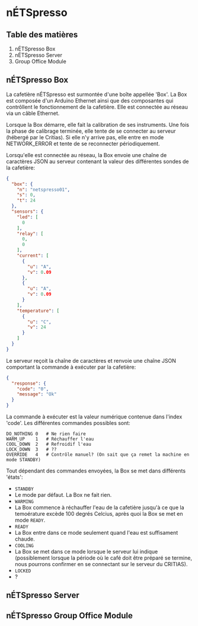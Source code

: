 nÉTSpresso
==========

## Table des matières
1. nÉTSpresso Box
2. nÉTSpresso Server
3. Group Office Module


## nÉTSpresso Box
La cafetière nÉTSpresso est surmontée d'une boîte appellée 'Box'. La Box est composée d'un Arduino Ethernet ainsi que des composantes qui contrôllent le fonctionnement de la  cafetière. Elle est connectée au réseau via un câble Ethernet.

Lorsque la Box démarre, elle fait la calibration de ses instruments. Une fois la phase de calibrage terminée, elle tente de se connecter au serveur (hébergé par le Critias). Si elle n'y arrive pas, elle entre en mode NETWORK_ERROR et tente de se reconnecter périodiquement.

Lorsqu'elle est connectée au réseau, la Box envoie une chaîne de caractères JSON au serveur contenant la valeur des différentes sondes de la cafetière:
```JSON
{
  "box": {
    "n": "netspresso01",
    "s": 0,
    "t": 24
  },
  "sensors": {
    "led": [
      0
    ],
    "relay": [
      0,
      0
    ],
    "current": [
      {
        "u": "A",
        "v": 0.09
      },
      {
        "u": "A",
        "v": 0.09
      }
    ],
    "temperature": [
      {
        "u": "C",
        "v": 24
      }
    ]
  }
}
```

Le serveur reçoit la chaîne de caractères et renvoie une chaîne JSON comportant la commande à exécuter par la cafetière:
```JSON
{
  "response": {
    "code": "0",
    "message": "Ok"
  }
}
```
La commande à exécuter est la valeur numérique contenue dans l'index 'code'. Les différentes commandes possibles sont:
```
DO_NOTHING 0   # Ne rien faire
WARM_UP    1   # Réchauffer l'eau
COOL_DOWN  2   # Refroidif l'eau
LOCK_DOWN  3   # ??
OVERRIDE   4   # Contrôle manuel? (On sait que ça remet la machine en mode STANDBY)
```

Tout dépendant des commandes envoyées, la Box se met dans différents 'états':

 - `STANDBY`
  - Le mode par défaut. La Box ne fait rien.
 - `WARMING`
  - La Box commence à réchauffer l'eau de la cafetière jusqu'à ce que la temoérature excède 100 degrés Celcius, après quoi la Box se met en mode `READY`.
 - `READY`
  - La Box entre dans ce mode seulement quand l'eau est suffisament chaude.
 - `COOLING`
  - La Box se met dans ce mode lorsque le serveur lui indique (possiblement lorsque la période où le café doit être préparé se termine, nous pourrons confirmer en se connectant sur le serveur du CRITIAS).
 - `LOCKED`
  - ?

## nÉTSpresso Server


## nÉTSpresso Group Office Module
